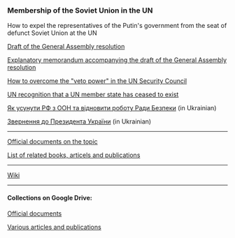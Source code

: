 ### Membership of the Soviet Union in the UN 

How to expel the representatives of the Putin's government from the seat of defunct Soviet Union at the UN

[Draft of the General Assembly resolution](https://github.com/ageyev/un-su/blob/main/GA_Resolution.md)

[Explanatory memorandum accompanying the draft of the General Assembly resolution](https://github.com/ageyev/un-su/blob/main/Explanatory_memorandum.md)

[How to overcome the "veto power" in the UN Security Council](https://github.com/ageyev/un-su/blob/main/un_sc_voting.md) 

[UN recognition that a UN member state has ceased to exist](https://github.com/ageyev/un-su/blob/main/ceased_to_exist.md)

[Як усунути РФ з ООН та відновити роботу Ради Безпеки](https://github.com/ageyev/un-su/blob/main/Suprovidny_lyst.md) (in Ukrainian)

[Звернення до Президента України](https://github.com/ageyev/un-su/blob/main/Zvernennya_do_Prezydenta.md) (in Ukrainian)

---------- 

[Official documents on the topic](https://github.com/ageyev/un-su/blob/main/list_of_related_documents.md)

[List of related books, articels and publications](https://github.com/ageyev/un-su/blob/main/list_of_publications.md)

---------- 

[Wiki](https://github.com/ageyev/un-su/wiki) 

---------- 

#### Collections on Google Drive: 

[Official documents](https://docs.google.com/document/d/1P7cNv7A5wuQglcoUcR4IyCGg6hdmLw2m/)

[Various articles and publications](https://docs.google.com/document/d/11mJQy5Gr-olVOcdkxJusNKEaR0ySH8Sp/)

